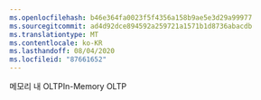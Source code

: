 ```yaml
---
ms.openlocfilehash: b46e364fa0023f5f4356a158b9ae5e3d29a99977
ms.sourcegitcommit: ad4d92dce894592a259721a1571b1d8736abacdb
ms.translationtype: MT
ms.contentlocale: ko-KR
ms.lasthandoff: 08/04/2020
ms.locfileid: "87661652"
---
```

 <span data-ttu-id="2eec5-101">메모리 내 OLTP</span><span class="sxs-lookup"><span data-stu-id="2eec5-101">In-Memory OLTP</span></span> 